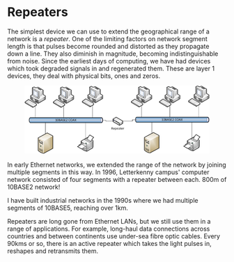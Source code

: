 # Repeaters

The simplest device we can use to extend the geographical range of a network is a _repeater_. One of the limiting factors on network segment length is that pulses become rounded and distorted as they propagate down a line. They also diminish in magnitude, becoming indistinguishable from noise. Since the earliest days of computing, we have had devices which took degraded signals in and regenerated them. These are layer 1 devices, they deal with physical bits, ones and zeros.

<figure><img src="../.gitbook/assets/image (1) (1).png" alt=""><figcaption></figcaption></figure>

In early Ethernet networks, we extended the range of the network by joining multiple segments in this way. In 1996, Letterkenny campus' computer network consisted of four segments with a repeater between each. 800m of 10BASE2 network!

I have built industrial networks in the 1990s where we had multiple segments of 10BASE5, reaching over 1km.

Repeaters are long gone from Ethernet LANs, but we still use them in a range of applications. For example, long-haul data connections across countries and between continents use under-sea fibre optic cables. Every 90kms or so, there is an active repeater which takes the light pulses in, reshapes and retransmits them.
